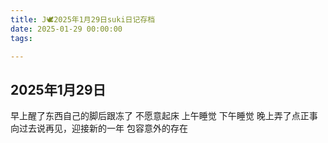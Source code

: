 ```yaml
---
title: J🕊️2025年1月29日suki日记存档
date: 2025-01-29 00:00:00
tags:

---
```


## 2025年1月29日

早上醒了东西自己的脚后跟冻了
不愿意起床
上午睡觉
下午睡觉
晚上弄了点正事
向过去说再见，迎接新的一年
包容意外的存在
